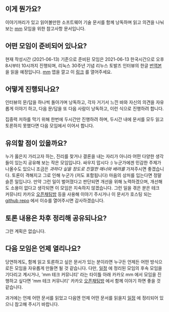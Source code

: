 이게 뭔가요?
------------

이야기꺼리가 있고 읽어볼만한 소프트웨어 기술 문서를 함께 낭독하며 읽고 의견을
나눠보는 [mm](https://mm.xyz) 모임을 위한 참고사항 문서입니다.

어떤 모임이 준비되어 있나요?
----------------------------

현재 작성시간 (2021-06-13) 기준으로 준비된 모임은 2021-06-13 한국시간으로 오후
8시부터 10시까지 진행되며, 리눅스 30주년 기념 리누스 토발즈 인터뷰의 한글
[번역본](https://sjp38.github.io/ko/post/torvalds_interview_for_30th_anniversary_of_linux_kernel_part1)
을 읽을 예정입니다.  [mm](https://mm.xyz) 앱을 깔고 이
[링크](https://www.mm.xyz/event/8eb4d500-5bf2-4010-bb34-10dce8391c5b?fbclid=IwAR2khWmw-kZs_H-7uxrKqS6rZY5boU0DP-72bey-eHBPyyxRozwcSxoIA8A)
를 열어주세요.

어떻게 진행되나요?
------------------

인터뷰의 문/답을 하나씩 돌아가며 낭독하고, 각자 거기서 느낀 바와 자신의 의견을
자유롭게 이야기 하고, 다음 문/답을 또 다음 사람이 낭독하고, 이런 식으로
진행하려 합니다.

집중력 저하를 막기 위해 한번에 두시간만 진행하려 하며, 두시간 내에 문서를 모두
읽고 토론하지 못했다면 다음 모임에서 이어서 합니다.

유의할 점이 있을까요?
---------------------

누가 옳은지 가리고자 하는, 진리를 찾거나 결론을 내는 자리가 아니라 어떤 다양한
생각들이 있는지 공유해 보는 작은 모임입니다.  싸우지 맙시다 :)
누군가에겐 민감한 주제가 나올수도 있으니 조금은 _과하다 싶을 정도로 친절한
매너와 배려를_ 가져주시면 좋겠습니다.
토론이 격해지고 그로 인해 누군가 (저도 포함됩니다) 마음의 상처를 입는다면 정말
슬픈 일입니다.  만약 그런 일이 벌어졌다고 판단되면 개선을 위해 노력하겠으며,
개선해도 소용이 없다고 생각되면 이 모임은 지속하지 않겠습니다. 그런 일을 겪은
분은 테크 커뮤니티 카카오 [오픈채팅방](https://open.kakao.com/o/ghzKaXhd) 등을
사용해 이야기 주시거나 이 문서가 호스팅 되는 [github
repo](https://github.com/sjp38/read_and_discuss) 에서 이슈를 열어주시면
감사하겠습니다.

토론 내용은 차후 정리해 공유되나요?
-----------------------------------

그런 계획은 없습니다.

다음 모임은 언제 열리나요?
--------------------------

당연하게도, 함께 읽고 토론하고 싶은 문서가 있는 분이라면 누구든 언제든 어떤
방식으로든 모임을 자유롭게 만들면 될 것 같습니다.  다만, [일정](Scheudle.md) 에
정리된 모임의 후속 모임을 기다리고 계시거나, 'mm 테크 커뮤니티' 라는 타이틀
아래 카카오 mm 에서 모임을 진행하고 싶다면 'mm 테크 커뮤니티' 카카오
[오픈채팅방](https://open.kakao.com/o/ghzKaXhd) 에서 함께 이야기 하면 좋을 것
같습니다.

과거에는 언제 어떤 문서를 읽었고 다음엔 언제 어떤 문서를 읽을지
[일정](Schedule.md) 에 정리되어 있으니 참고해 주시기 바랍니다.
